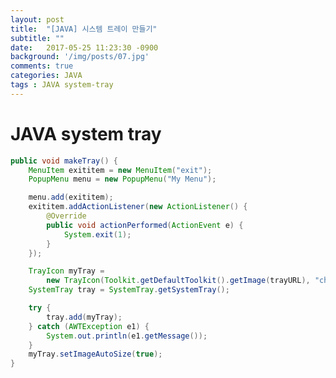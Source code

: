 ```yaml
---
layout: post
title:  "[JAVA] 시스템 트레이 만들기"
subtitle: ""
date:   2017-05-25 11:23:30 -0900
background: '/img/posts/07.jpg'
comments: true
categories: JAVA
tags : JAVA system-tray
---
```


<style>
a{
    white-space: pre-wrap; /* css-3 */    
    white-space: -moz-pre-wrap; /* Mozilla, since 1999 */
    white-space: -pre-wrap; /* Opera 4-6 */    
    white-space: -o-pre-wrap; /* Opera 7 */    
    word-wrap: break-word; /* Internet Explorer 5.5+ */
}
</style>

# JAVA system tray

```java
public void makeTray() {
    MenuItem exititem = new MenuItem("exit");
    PopupMenu menu = new PopupMenu("My Menu");

    menu.add(exititem);
    exititem.addActionListener(new ActionListener() {
        @Override
        public void actionPerformed(ActionEvent e) {
            System.exit(1);
        }
    });

    TrayIcon myTray = 
        new TrayIcon(Toolkit.getDefaultToolkit().getImage(trayURL), "chat", menu);
    SystemTray tray = SystemTray.getSystemTray();

    try {
        tray.add(myTray);
    } catch (AWTException e1) {
        System.out.println(e1.getMessage());
    }
    myTray.setImageAutoSize(true);
}
```